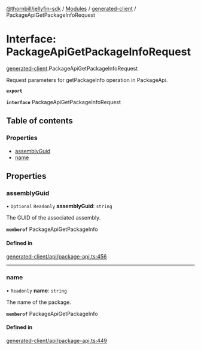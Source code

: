 [@thornbill/jellyfin-sdk](../README.md) / [Modules](../modules.md) / [generated-client](../modules/generated_client.md) / PackageApiGetPackageInfoRequest

# Interface: PackageApiGetPackageInfoRequest

[generated-client](../modules/generated_client.md).PackageApiGetPackageInfoRequest

Request parameters for getPackageInfo operation in PackageApi.

**`export`**

**`interface`** PackageApiGetPackageInfoRequest

## Table of contents

### Properties

- [assemblyGuid](generated_client.PackageApiGetPackageInfoRequest.md#assemblyguid)
- [name](generated_client.PackageApiGetPackageInfoRequest.md#name)

## Properties

### assemblyGuid

• `Optional` `Readonly` **assemblyGuid**: `string`

The GUID of the associated assembly.

**`memberof`** PackageApiGetPackageInfo

#### Defined in

[generated-client/api/package-api.ts:456](https://github.com/thornbill/jellyfin-sdk-typescript/blob/03092f3/src/generated-client/api/package-api.ts#L456)

___

### name

• `Readonly` **name**: `string`

The name of the package.

**`memberof`** PackageApiGetPackageInfo

#### Defined in

[generated-client/api/package-api.ts:449](https://github.com/thornbill/jellyfin-sdk-typescript/blob/03092f3/src/generated-client/api/package-api.ts#L449)
